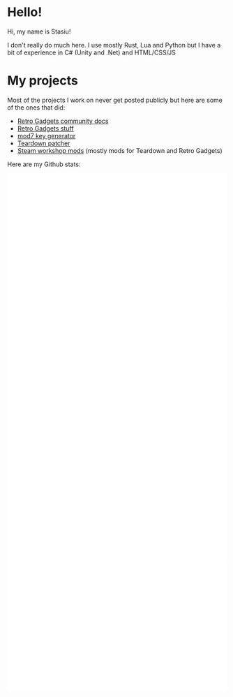 # Hello!
Hi, my name is Stasiu!

I don't really do much here.
I use mostly Rust, Lua and Python but I have a bit of experience in C# (Unity and .Net) and HTML/CSS/JS

# My projects
Most of the projects I work on never get posted publicly but here are some of the ones that did:
* [Retro Gadgets community docs](https://github.com/NexTre-dev/retro-gadgets-docs/)
* [Retro Gadgets stuff](https://github.com/Tresquel/rgGadgets)
* [mod7 key generator](https://github.com/Tresquel/mod7-keygen)
* [Teardown patcher](https://github.com/Tresquel/teardown_patcher)
* [Steam workshop mods](https://steamcommunity.com/id/itsamestachu/myworkshopfiles/) (mostly mods for Teardown and Retro Gadgets)


Here are my Github stats:

![](https://raw.githubusercontent.com/Tresquel/github-stats/master/generated/overview.svg#gh-dark-mode-only)
![](https://raw.githubusercontent.com/Tresquel/github-stats/master/generated/overview.svg#gh-light-mode-only)
![](https://raw.githubusercontent.com/Tresquel/github-stats/master/generated/languages.svg#gh-dark-mode-only)
![](https://raw.githubusercontent.com/Tresquel/github-stats/master/generated/languages.svg#gh-light-mode-only)
